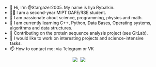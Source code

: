 - 👋 Hi, I'm @Stargazer2005. My name is Ilya Rybalkin.
- 👨‍🎓 I am a second-year MIPT DAFE/RSE student.
- 👀 I am passionate about science, programming, physics and math.
- 🌱 I am currently learning C++, Python, Data Bases, Operating systems, algorithms and data structures.
- 🧪 Contributing on the protein sequence analysis project (see GitLab).
- 💞️ I would like to work on interesting projects and science-intensive tasks.
- 📫 How to contact me: via Telegram or VK
<div style="display: flex; justify-content: center; align-items: center;">
  <img src="https://github-readme-stats-git-masterrstaa-rickstaa.vercel.app/api/top-langs/?username=Stargazer2005&&show_icons=true&theme=dracula" style="margin-right: 10px;">
  <img src="https://github-readme-stats-git-masterrstaa-rickstaa.vercel.app/api?username=Stargazer2005&&show_icons=true&theme=dracula">
</div>
